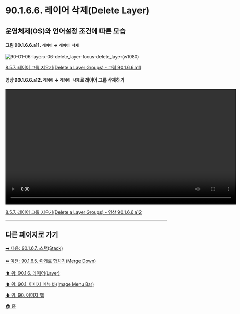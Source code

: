 # 90.1.6.6. 레이어 삭제(Delete Layer)
## 운영체제(OS)와 언어설정 조건에 따른 모습

<a id="90-01-06-06-a11"></a>

#### 그림 90.1.6.6.a11. `레이어` → `레이어 삭제`
![90-01-06-layerx-06-delete_layer-focus-delete_layer(w1080)](https://github.com/wonder13662/gimp/assets/15767104/7edd2df5-6655-4060-bfc2-0a7ab4122139)

[8.5.7. 레이어 그룹 지우기(Delete a Layer Groups) - 그림 90.1.6.6.a11](./08-05-07-delete_a_layer_group.md#90-01-06-06-a11)

<a id="90-01-06-06-a12"></a>

#### 영상 90.1.6.6.a12. `레이어` → `레이어 삭제`로 레이어 그룹 삭제하기
<video controls="controls" width="720" src="https://github.com/wonder13662/gimp/assets/15767104/e6585b5b-f5a1-4f4b-b8ef-9fb5297c3ee6"></video>

[8.5.7. 레이어 그룹 지우기(Delete a Layer Groups) - 영상 90.1.6.6.a12](./08-05-07-delete_a_layer_group.md#90-01-06-06-a12)

***

## 다른 페이지로 가기

[➡️ 다음: 90.1.6.7. 스택(Stack)](./90-01-06-07-stack.md)

[⬅️ 이전: 90.1.6.5. 아래로 합치기(Merge Down)](./90-01-06-05-merge_down.md)

[⬆️ 위: 90.1.6. 레이어(Layer)](./90-01-06-00-layer.md)

[⬆️ 위: 90.1. 이미지 메뉴 바(Image Menu Bar)](./90-01-00-image-menu-bar.md)

[⬆️ 위: 90. 이미지 맵](./90-00-image-map.md)

[🏠 홈](./00-home.md)
